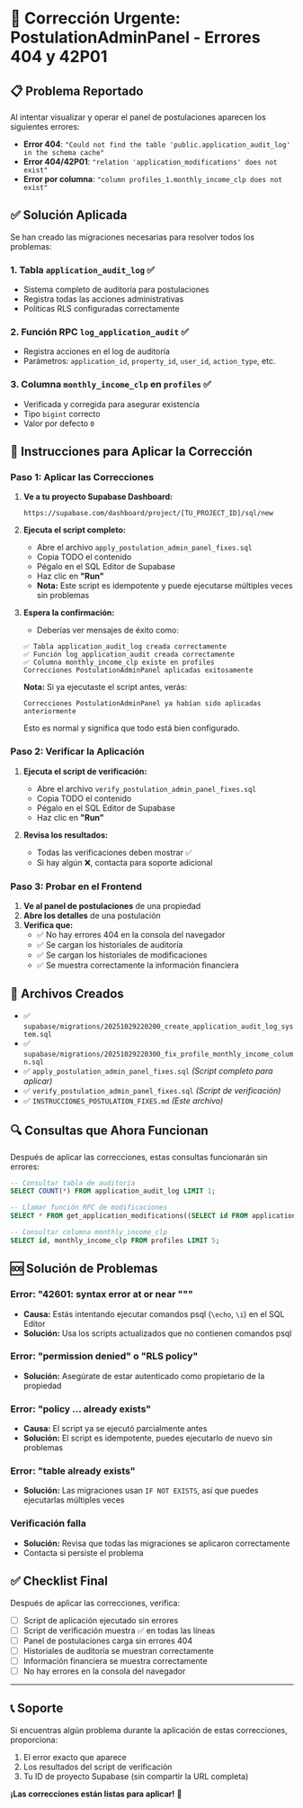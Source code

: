 # 🚨 Corrección Urgente: PostulationAdminPanel - Errores 404 y 42P01

## 📋 Problema Reportado

Al intentar visualizar y operar el panel de postulaciones aparecen los siguientes errores:

- **Error 404**: `"Could not find the table 'public.application_audit_log' in the schema cache"`
- **Error 404/42P01**: `"relation 'application_modifications' does not exist"`
- **Error por columna**: `"column profiles_1.monthly_income_clp does not exist"`

## ✅ Solución Aplicada

Se han creado las migraciones necesarias para resolver todos los problemas:

### 1. **Tabla `application_audit_log`** ✅
- Sistema completo de auditoría para postulaciones
- Registra todas las acciones administrativas
- Políticas RLS configuradas correctamente

### 2. **Función RPC `log_application_audit`** ✅
- Registra acciones en el log de auditoría
- Parámetros: `application_id`, `property_id`, `user_id`, `action_type`, etc.

### 3. **Columna `monthly_income_clp` en `profiles`** ✅
- Verificada y corregida para asegurar existencia
- Tipo `bigint` correcto
- Valor por defecto `0`

## 🚀 Instrucciones para Aplicar la Corrección

### Paso 1: Aplicar las Correcciones

1. **Ve a tu proyecto Supabase Dashboard:**
   ```
   https://supabase.com/dashboard/project/[TU_PROJECT_ID]/sql/new
   ```

2. **Ejecuta el script completo:**
   - Abre el archivo `apply_postulation_admin_panel_fixes.sql`
   - Copia TODO el contenido
   - Pégalo en el SQL Editor de Supabase
   - Haz clic en **"Run"**
   - **Nota:** Este script es idempotente y puede ejecutarse múltiples veces sin problemas

3. **Espera la confirmación:**
   - Deberías ver mensajes de éxito como:
   ```
   ✅ Tabla application_audit_log creada correctamente
   ✅ Función log_application_audit creada correctamente
   ✅ Columna monthly_income_clp existe en profiles
   Correcciones PostulationAdminPanel aplicadas exitosamente
   ```

   **Nota:** Si ya ejecutaste el script antes, verás:
   ```
   Correcciones PostulationAdminPanel ya habían sido aplicadas anteriormente
   ```
   Esto es normal y significa que todo está bien configurado.

### Paso 2: Verificar la Aplicación

1. **Ejecuta el script de verificación:**
   - Abre el archivo `verify_postulation_admin_panel_fixes.sql`
   - Copia TODO el contenido
   - Pégalo en el SQL Editor de Supabase
   - Haz clic en **"Run"**

2. **Revisa los resultados:**
   - Todas las verificaciones deben mostrar ✅
   - Si hay algún ❌, contacta para soporte adicional

### Paso 3: Probar en el Frontend

1. **Ve al panel de postulaciones** de una propiedad
2. **Abre los detalles** de una postulación
3. **Verifica que:**
   - ✅ No hay errores 404 en la consola del navegador
   - ✅ Se cargan los historiales de auditoría
   - ✅ Se cargan los historiales de modificaciones
   - ✅ Se muestra correctamente la información financiera

## 📁 Archivos Creados

- ✅ `supabase/migrations/20251029220200_create_application_audit_log_system.sql`
- ✅ `supabase/migrations/20251029220300_fix_profile_monthly_income_column.sql`
- ✅ `apply_postulation_admin_panel_fixes.sql` *(Script completo para aplicar)*
- ✅ `verify_postulation_admin_panel_fixes.sql` *(Script de verificación)*
- ✅ `INSTRUCCIONES_POSTULATION_FIXES.md` *(Este archivo)*

## 🔍 Consultas que Ahora Funcionan

Después de aplicar las correcciones, estas consultas funcionarán sin errores:

```sql
-- Consultar tabla de auditoría
SELECT COUNT(*) FROM application_audit_log LIMIT 1;

-- Llamar función RPC de modificaciones
SELECT * FROM get_application_modifications((SELECT id FROM applications LIMIT 1));

-- Consultar columna monthly_income_clp
SELECT id, monthly_income_clp FROM profiles LIMIT 5;
```

## 🆘 Solución de Problemas

### Error: "42601: syntax error at or near "\""
- **Causa:** Estás intentando ejecutar comandos psql (`\echo`, `\i`) en el SQL Editor
- **Solución:** Usa los scripts actualizados que no contienen comandos psql

### Error: "permission denied" o "RLS policy"
- **Solución:** Asegúrate de estar autenticado como propietario de la propiedad

### Error: "policy ... already exists"
- **Causa:** El script ya se ejecutó parcialmente antes
- **Solución:** El script es idempotente, puedes ejecutarlo de nuevo sin problemas

### Error: "table already exists"
- **Solución:** Las migraciones usan `IF NOT EXISTS`, así que puedes ejecutarlas múltiples veces

### Verificación falla
- **Solución:** Revisa que todas las migraciones se aplicaron correctamente
- Contacta si persiste el problema

## ✅ Checklist Final

Después de aplicar las correcciones, verifica:

- [ ] Script de aplicación ejecutado sin errores
- [ ] Script de verificación muestra ✅ en todas las líneas
- [ ] Panel de postulaciones carga sin errores 404
- [ ] Historiales de auditoría se muestran correctamente
- [ ] Información financiera se muestra correctamente
- [ ] No hay errores en la consola del navegador

---

## 📞 Soporte

Si encuentras algún problema durante la aplicación de estas correcciones, proporciona:

1. El error exacto que aparece
2. Los resultados del script de verificación
3. Tu ID de proyecto Supabase (sin compartir la URL completa)

**¡Las correcciones están listas para aplicar!** 🚀
